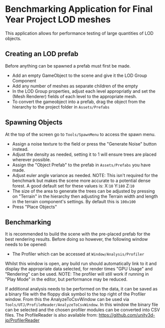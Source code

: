 # Benchmarking Application for Final Year Project LOD meshes
This application allows for performance testing of large quantities of LOD objects.

## Creating an LOD prefab
Before anything can be spawned a prefab must first be made.
- Add an empty GameObject to the scene and give it the LOD Group Component
- Add any number of meshes as separate children of the empty
- In the LOD Group properties, adjust each level appropriatly and set the (Mesh Renderer) fields of each level to the appropriate mesh.
- To convert the gameobject into a prefab, drag the object from the hierarchy to the project folder in `Assets/Prefabs`
## Spawning Objects
At the top of the screen go to `Tools/SpawnMenu` to access the spawn menu.
- Assign a noise texture to the field or press the "Generate Noise" button instead.
- Adjust the density as needed, setting it to 1 will ensure trees are placed wherever possible.
- Assign the "Object Prefab" to the prefab in `Assets/Prefabs` you have made.
- Adjust euler angle variance as needed. NOTE: This isn't required for the benchmark but makes the scene more accurate to a potential dense forest. A good default set for these values is: X:`10` Y:`180` Z:`10`
- The size of the area to generate the trees can be adjusted by pressing on "Terrain" in the hierarchy then adjusting the Terrain width and length in the terrain component's settings. By default this is `100x100`
- Press "Place Objects"
## Benchmarking
It is recommended to build the scene with the pre-placed prefab for the best rendering results.
Before doing so however, the following window needs to be opened:
- The Profiler which can be accessed at `Window/Analysis/Profiler`

Whilst this window is open, any build run should automatically link to it and display the appropriate data selected, for render times "GPU Usage" and "Rendering" can be used. NOTE: The profiler will still work if running in "Play Mode" in the editor, but performance may be reduced.

If additional analysis needs to be performed on the data, it can be saved as a binary file with the floppy disk symbol to the top right of the Profiler window. From this the AnalyzeToCsvWindow can be used via `Tools/UTJ/ProfileReader/AnalyzeToCsvWindow`. In this window the binary file can be selected and the chosen profiler modules can be converted into CSV files.
The ProfileReader is also available from: https://github.com/unity3d-jp/ProfilerReader
